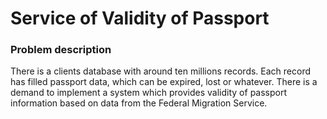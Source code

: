 # Service of Validity of Passport

### Problem description
There is a clients database with around ten millions records.
Each record has filled passport data, which can be expired, lost or whatever.
There is a demand to implement a system which provides validity of passport information 
based on data from the Federal Migration Service.
